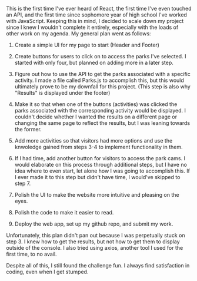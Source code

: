 This is the first time I've ever heard of React, the first time I've even touched an API, and the first time since sophomore year of high school I've worked with JavaScript. Keeping this in mind, I decided to scale down my project since I knew I wouldn't complete it entirely, especially with the loads of other work on my agenda. My general plan went as follows:

1. Create a simple UI for my page to start (Header and Footer)

2. Create buttons for users to click on to access the parks  I've selected. I started with only four, but planned on adding more in a later step.

3. Figure out how to use the API to get the parks associated with a specific activity. I made a file called Parks.js to accomplish this, but this would ultimately prove to be my downfall for this project. (This step is also why "Results" is displayed under the footer)

4. Make it so that when one of the buttons (activities) was clicked the parks associated with the corresponding activity would be displayed. I couldn't decide whether I wanted the results on a different page or changing the same page to reflect the results, but I was leaning towards the former.

5. Add more activities so that visitors had more options and use the knwoledge gained from steps 3-4 to implement functionality in them.

6. If I had time, add another button for visitors to access the park cams. I would elaborate on this process through additional steps, but I have no idea where to even start, let alone how I was going to accomplish this. If I ever made it to this step but didn't have time, I would've skipped to step 7.

7. Polish the UI to make the website more intuitive and pleasing on the eyes.

8. Polish the code to make it easier to read.

9. Deploy the web app, set up my github repo, and submit my work.

Unfortunately, this plan didn't pan out because I was perpetually stuck on step 3. I knew how to get the results, but not how to get them to display outside of the console. I also tried using axios, another tool I used for the first time, to no avail.

Despite all of this, I still found the challenge fun. I always find satisfaction in coding, even when I get stumped.